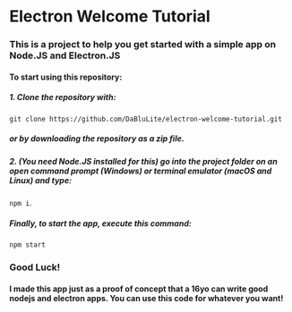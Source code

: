 # Electron Welcome Tutorial

### This is a project to help you get started with a simple app on Node.JS and Electron.JS

#### To start using this repository:
##### 1. Clone the repository with:
```git clone https://github.com/DaBluLite/electron-welcome-tutorial.git```
##### or by downloading the repository as a zip file.
##### 2. (You need Node.JS installed for this) go into the project folder on an open command prompt (Windows) or terminal emulator (macOS and Linux) and type:
```npm i```.
##### Finally, to start the app, execute this command:
```npm start```

### Good Luck!


#### I made this app just as a proof of concept that a 16yo can write good nodejs and electron apps. You can use this code for whatever you want!
